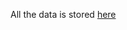 All the data is stored [here](https://dl.dropboxusercontent.com/s/5raqtzi9qmhl9ot/microbiomeData.RData)
